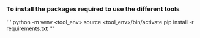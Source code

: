### To install the packages required to use the different tools 

'''
python -m venv <tool_env>
source <tool_env>/bin/activate
pip install -r requirements.txt
'''
